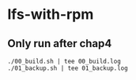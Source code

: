 # lfs-with-rpm

## Only run after chap4
```
./00_build.sh | tee 00_build.log
./01_backup.sh | tee 01_backup.log
```